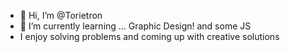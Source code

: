 - 👋 Hi, I’m @Torietron
- 🌱 I’m currently learning ...  Graphic Design! and some JS
- I enjoy solving problems and coming up with creative solutions

<!---
Torietron/Torietron is a ✨ special ✨ repository because its `README.md` (this file) appears on your GitHub profile.
You can click the Preview link to take a look at your changes.
--->
